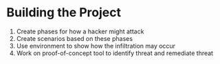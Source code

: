 # Building the Project

1. Create phases for how a hacker might attack
2. Create scenarios based on these phases
3. Use environment to show how the infiltration may occur
4. Work on proof-of-concept tool to identify threat and remediate threat